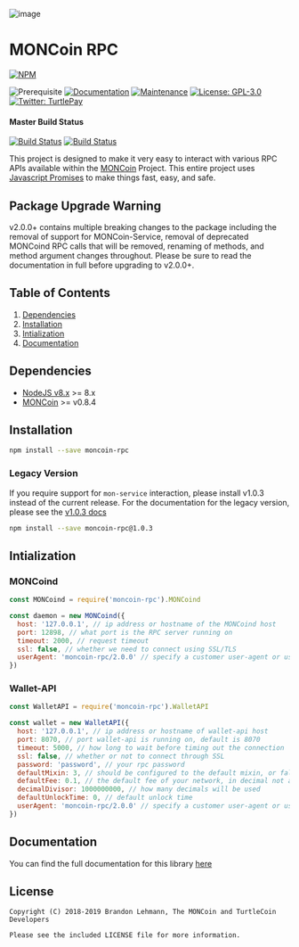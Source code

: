 ![image](https://user-images.githubusercontent.com/34389545/35821974-62e0e25c-0a70-11e8-87dd-2cfffeb6ed47.png)

# MONCoin RPC

[![NPM](https://nodei.co/npm/moncoin-rpc.png?downloads=true&stars=true)](https://nodei.co/npm/moncoin-rpc/)

![Prerequisite](https://img.shields.io/badge/node-%3E%3D8-blue.svg) [![Documentation](https://img.shields.io/badge/documentation-yes-brightgreen.svg)](https://js-rpc.turtlecoin.dev) [![Maintenance](https://img.shields.io/badge/Maintained%3F-yes-green.svg)](https://github.com/Kulteam/moncoin-rpc-js/graphs/commit-activity) [![License: GPL-3.0](https://img.shields.io/badge/License-AGPL--3.0-yellow.svg)](https://github.com/Kulteam/moncoin-rpc-js/blob/master/LICENSE) [![Twitter: TurtlePay](https://img.shields.io/twitter/follow/_TurtleCoin.svg?style=social)](https://twitter.com/_TurtleCoin)

#### Master Build Status
[![Build Status](https://travis-ci.org/turtlecoin/moncoin-rpc-js.png?branch=master)](https://travis-ci.org/turtlecoin/moncoin-rpc-js) [![Build Status](https://ci.appveyor.com/api/projects/status/github/brandonlehmann/moncoin-rpc?branch=master&svg=true)](https://ci.appveyor.com/project/brandonlehmann/moncoin-rpc/branch/master)

This project is designed to make it very easy to interact with various RPC APIs available within the [MONCoin](https://turtlecoin.lol) Project. This entire project uses [Javascript Promises](https://developer.mozilla.org/en-US/docs/Web/JavaScript/Guide/Using_promises) to make things fast, easy, and safe.

## Package Upgrade Warning

v2.0.0+ contains multiple breaking changes to the package including the removal of support for MONCoin-Service, removal of deprecated MONCoind RPC calls that will be removed, renaming of methods, and method argument changes throughout. Please be sure to read the documentation in full before upgrading to v2.0.0+.

## Table of Contents

1. [Dependencies](#dependencies)
2. [Installation](#installation)
3. [Intialization](#intialization)
4. [Documentation](#documentation)

## Dependencies

* [NodeJS v8.x](https://nodejs.org) >= 8.x
* [MONCoin](https://github.com/Kulteam/MONCoin/releases) >= v0.8.4

## Installation

```bash
npm install --save moncoin-rpc
```

### Legacy Version

If you require support for `mon-service` interaction, please install v1.0.3 instead of the current release. For the documentation for the legacy version, please see the [v1.0.3 docs](https://www.npmjs.com/package/moncoin-rpc/v/1.0.3)

```bash
npm install --save moncoin-rpc@1.0.3
```

## Intialization

### MONCoind
```javascript
const MONCoind = require('moncoin-rpc').MONCoind

const daemon = new MONCoind({
  host: '127.0.0.1', // ip address or hostname of the MONCoind host
  port: 12898, // what port is the RPC server running on
  timeout: 2000, // request timeout
  ssl: false, // whether we need to connect using SSL/TLS
  userAgent: 'moncoin-rpc/2.0.0' // specify a customer user-agent or use the default
})
```

### Wallet-API
```javascript
const WalletAPI = require('moncoin-rpc').WalletAPI

const wallet = new WalletAPI({
  host: '127.0.0.1', // ip address or hostname of wallet-api host
  port: 8070, // port wallet-api is running on, default is 8070
  timeout: 5000, // how long to wait before timing out the connection
  ssl: false, // whether or not to connect through SSL
  password: 'password', // your rpc password
  defaultMixin: 3, // should be configured to the default mixin, or false if no default mixin is set
  defaultFee: 0.1, // the default fee of your network, in decimal not atomic units
  decimalDivisor: 1000000000, // how many decimals will be used
  defaultUnlockTime: 0, // default unlock time
  userAgent: 'moncoin-rpc/2.0.0' // specify a customer user-agent or use the default
})
```

## Documentation

You can find the full documentation for this library [here](https://js-rpc.turtlecoin.dev)

## License

```
Copyright (C) 2018-2019 Brandon Lehmann, The MONCoin and TurtleCoin Developers

Please see the included LICENSE file for more information.
```
